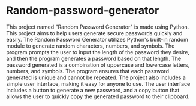 # Random-password-generator
This project named "Random Password Generator" is made using Python. 
This project aims to help users generate secure passwords quickly and easily.
The Random Password Generator utilizes Python's built-in random module to generate random characters, numbers, and symbols. 
The program prompts the user to input the length of the password they desire, and then the program generates a password based on that length.
The password generated is a combination of uppercase and lowercase letters, numbers, and symbols. The program ensures that each password generated is unique and cannot be repeated.
The project also includes a simple user interface, making it easy for anyone to use.
The user interface includes a button to generate a new password, and a copy button that allows the user to quickly copy the generated password to their clipboard.
